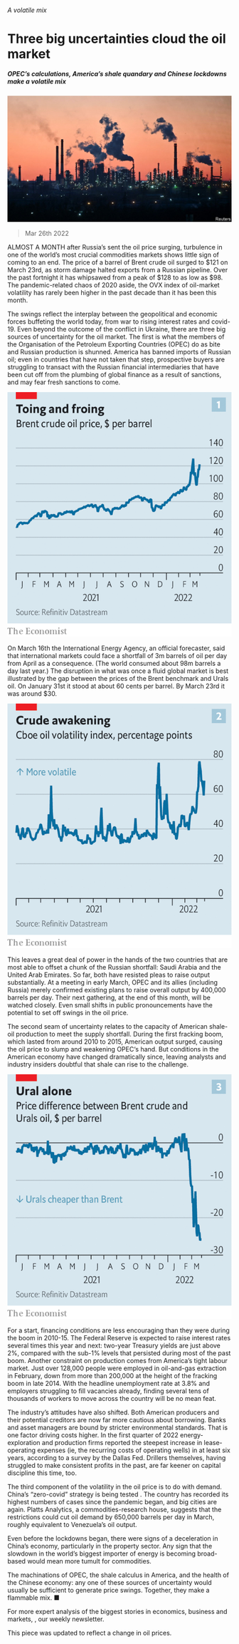 ###### A volatile mix

# Three big uncertainties cloud the oil market 

##### OPEC’s calculations, America’s shale quandary and Chinese lockdowns make a volatile mix 

![image](images/20220319_fnp504.jpg) 

> Mar 26th 2022 

ALMOST A MONTH after Russia’s  sent the oil price surging, turbulence in one of the world’s most crucial commodities markets shows little sign of coming to an end. The price of a barrel of Brent crude oil surged to $121 on March 23rd, as storm damage halted exports from a Russian pipeline. Over the past fortnight it has whipsawed from a peak of $128 to as low as $98. The pandemic-related chaos of 2020 aside, the OVX index of oil-market volatility has rarely been higher in the past decade than it has been this month.

The swings reflect the interplay between the geopolitical and economic forces buffeting the world today, from war to rising interest rates and covid-19. Even beyond the outcome of the conflict in Ukraine, there are three big sources of uncertainty for the oil market. The first is what the members of the Organisation of the Petroleum Exporting Countries (OPEC) do as  bite and Russian production is shunned. America has banned imports of Russian oil; even in countries that have not taken that step, prospective buyers are struggling to transact with the Russian financial intermediaries that have been cut off from the plumbing of global finance as a result of sanctions, and may fear fresh sanctions to come.

![image](images/20220326_FNC671_0.png) 


On March 16th the International Energy Agency, an official forecaster, said that international markets could face a shortfall of 3m barrels of oil per day from April as a consequence. (The world consumed about 98m barrels a day last year.) The disruption in what was once a fluid global market is best illustrated by the gap between the prices of the Brent benchmark and Urals oil. On January 31st it stood at about 60 cents per barrel. By March 23rd it was around $30.


![image](images/20220326_FNC670_1.png) 


This leaves a great deal of power in the hands of the two countries that are most able to offset a chunk of the Russian shortfall: Saudi Arabia and the United Arab Emirates. So far, both have resisted pleas to raise output substantially. At a meeting in early March, OPEC and its allies (including Russia) merely confirmed existing plans to raise overall output by 400,000 barrels per day. Their next gathering, at the end of this month, will be watched closely. Even small shifts in public pronouncements have the potential to set off swings in the oil price.

The second seam of uncertainty relates to the capacity of American shale-oil production to meet the supply shortfall. During the first fracking boom, which lasted from around 2010 to 2015, American output surged, causing the oil price to slump and weakening OPEC‘s hand. But conditions in the American economy have changed dramatically since, leaving analysts and industry insiders doubtful that shale can rise to the challenge.

![image](images/20220326_FNC701.png) 


For a start, financing conditions are less encouraging than they were during the boom in 2010-15. The Federal Reserve is expected to raise interest rates several times this year and next: two-year Treasury yields are just above 2%, compared with the sub-1% levels that persisted during most of the past boom. Another constraint on production comes from America’s tight labour market. Just over 128,000 people were employed in oil-and-gas extraction in February, down from more than 200,000 at the height of the fracking boom in late 2014. With the headline unemployment rate at 3.8% and employers struggling to fill vacancies already, finding several tens of thousands of workers to move across the country will be no mean feat.

The industry’s attitudes have also shifted. Both American producers and their potential creditors are now far more cautious about borrowing. Banks and asset managers are bound by stricter environmental standards. That is one factor driving costs higher. In the first quarter of 2022 energy-exploration and production firms reported the steepest increase in lease-operating expenses (ie, the recurring costs of operating wells) in at least six years, according to a survey by the Dallas Fed. Drillers themselves, having struggled to make consistent profits in the past, are far keener on capital discipline this time, too.

The third component of the volatility in the oil price is to do with demand. China’s “zero-covid” strategy is being tested . The country has recorded its highest numbers of cases since the pandemic began, and big cities are  again. Platts Analytics, a commodities-research house, suggests that the restrictions could cut oil demand by 650,000 barrels per day in March, roughly equivalent to Venezuela’s oil output.

Even before the lockdowns began, there were signs of a deceleration in China’s economy, particularly in the property sector. Any sign that the slowdown in the world’s biggest importer of energy is becoming broad-based would mean more tumult for commodities.

The machinations of OPEC, the shale calculus in America, and the health of the Chinese economy: any one of these sources of uncertainty would usually be sufficient to generate price swings. Together, they make a flammable mix. ■

For more expert analysis of the biggest stories in economics, business and markets, , our weekly newsletter.

This piece was updated to reflect a change in oil prices. 

